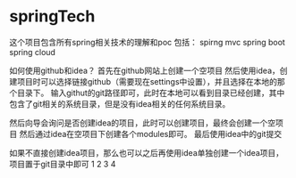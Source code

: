 # springTech
这个项目包含所有spring相关技术的理解和poc
包括：
spirng mvc
spring boot
spring cloud

如何使用github和idea？
首先在github网站上创建一个空项目
然后使用idea，创建项目时可以选择链接github（需要现在settings中设置），并且选择在本地的那个目录下。
输入githut的git路径即可，此时在本地可以看到目录已经创建，其中包含了git相关的系统目录，但是没有idea相关的任何系统目录。

然后向导会询问是否创建idea的项目，此时可以创建项目，最终会创建一个空项目
然后通过idea在空项目下创建各个modules即可。
最后使用idea中的git提交

如果不直接创建idea项目，那么也可以之后再使用idea单独创建一个idea项目，项目置于git目录中即可
1
2
3
4